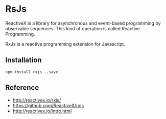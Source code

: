 # RsJs

ReactiveX is a library for asynchronous and event-based programming by observable sequences. This kind of operation is called Reactive Programming.

RxJs is a reactive programming extension for Javascript.

## Installation
```
npm install rxjs --save
```

## Reference
* http://reactivex.io/rxjs/
* https://github.com/ReactiveX/rxjs
* http://reactivex.io/intro.html